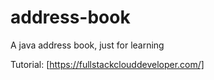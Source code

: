 # address-book
A java address book, just for learning



Tutorial: 
[https://fullstackclouddeveloper.com/]
